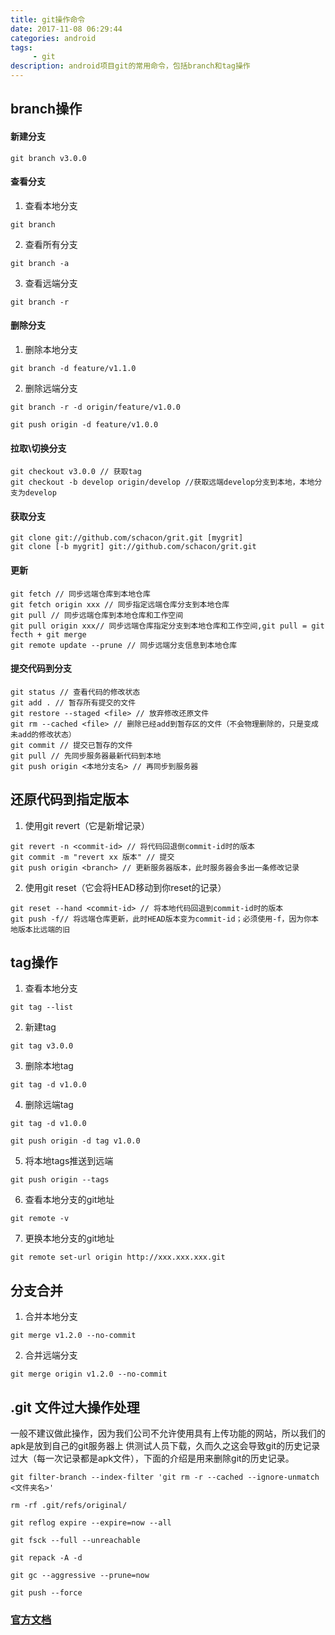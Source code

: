 ```yaml
---
title: git操作命令
date: 2017-11-08 06:29:44
categories: android
tags:
     - git
description: android项目git的常用命令，包括branch和tag操作
---
```


## branch操作

#### 新建分支
```
git branch v3.0.0
```

#### 查看分支
1. 查看本地分支
```
git branch
```

2. 查看所有分支
```
git branch -a
```

3. 查看远端分支
```
git branch -r
```

#### 删除分支
1. 删除本地分支
```
git branch -d feature/v1.1.0
```

2. 删除远端分支
```
git branch -r -d origin/feature/v1.0.0

git push origin -d feature/v1.0.0
```

#### 拉取\切换分支
```
git checkout v3.0.0 // 获取tag
git checkout -b develop origin/develop //获取远端develop分支到本地，本地分支为develop
```

#### 获取分支
```
git clone git://github.com/schacon/grit.git [mygrit]
git clone [-b mygrit] git://github.com/schacon/grit.git
```

#### 更新
```
git fetch // 同步远端仓库到本地仓库
git fetch origin xxx // 同步指定远端仓库分支到本地仓库
git pull // 同步远端仓库到本地仓库和工作空间
git pull origin xxx// 同步远端仓库指定分支到本地仓库和工作空间,git pull = git fecth + git merge
git remote update --prune // 同步远端分支信息到本地仓库
```

#### 提交代码到分支
```
git status // 查看代码的修改状态
git add . // 暂存所有提交的文件
git restore --staged <file> // 放弃修改还原文件
git rm --cached <file> // 删除已经add到暂存区的文件（不会物理删除的，只是变成未add的修改状态）
git commit // 提交已暂存的文件
git pull // 先同步服务器最新代码到本地
git push origin <本地分支名> // 再同步到服务器
```

## 还原代码到指定版本
1. 使用git revert（它是新增记录）
```
git revert -n <commit-id> // 将代码回退倒commit-id时的版本
git commit -m "revert xx 版本" // 提交
git push origin <branch> // 更新服务器版本，此时服务器会多出一条修改记录
```
2. 使用git reset（它会将HEAD移动到你reset的记录）
```
git reset --hand <commit-id> // 将本地代码回退到commit-id时的版本
git push -f// 将远端仓库更新，此时HEAD版本变为commit-id；必须使用-f，因为你本地版本比远端的旧
```

## tag操作
1. 查看本地分支
```
git tag --list
```

2. 新建tag
```
git tag v3.0.0
```

3. 删除本地tag
```
git tag -d v1.0.0
```

4. 删除远端tag
```
git tag -d v1.0.0

git push origin -d tag v1.0.0
```

5. 将本地tags推送到远端
```
git push origin --tags
```

6. 查看本地分支的git地址
```
git remote -v
```

7. 更换本地分支的git地址
```
git remote set-url origin http://xxx.xxx.xxx.git
```

## 分支合并
1. 合并本地分支
```
git merge v1.2.0 --no-commit
```

2. 合并远端分支
```
git merge origin v1.2.0 --no-commit
```

## .git 文件过大操作处理
一般不建议做此操作，因为我们公司不允许使用具有上传功能的网站，所以我们的apk是放到自己的git服务器上
供测试人员下载，久而久之这会导致git的历史记录过大（每一次记录都是apk文件），下面的介绍是用来删除git的历史记录。
```
git filter-branch --index-filter 'git rm -r --cached --ignore-unmatch <文件夹名>'

rm -rf .git/refs/original/
 
git reflog expire --expire=now --all
 
git fsck --full --unreachable
 
git repack -A -d
 
git gc --aggressive --prune=now
 
git push --force

```

### [官方文档](https://git-scm.com/docs/)


